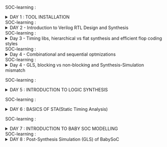SOC-learning : <details>
           <summary>DAY 1 : TOOL INSTALLATION</summary>
           <p>YOSYS :
           
![Yosys](https://github.com/user-attachments/assets/90c11a4f-d722-4a08-9d82-67972123b419)
![Yosys_tool working snapshot](https://github.com/user-attachments/assets/99f9f510-5b3c-41a4-bce9-2c3401985754)
IVERILOG :

![iverilog    gtkwave](https://github.com/user-attachments/assets/dceb0649-e892-4cf7-873e-c22d8f292a26)
![iverilog_tool_working snapshot](https://github.com/user-attachments/assets/123ebf3e-50cc-4939-ac40-eb151dfc77d3)

gtkwave :

![gtkwave_tool_working_snapshot](https://github.com/user-attachments/assets/6bf15da3-4d17-4ff8-bfbc-0a20e5409c17)</p>
         </details>
SOC-learning :  <details>
           <summary>DAY 2 - Introduction to Verilog RTL Design and Synthesis</summary>
           BLOCK DIAGRAM OF IVERILOG BASED SIMULATION FLOW:
           ![Screenshot (283)](https://github.com/user-attachments/assets/74ccd96d-384d-4249-89a7-7d7580e52a36)
           Simulator:  -> RTL Design is checked for adherence to the spec by simulating the design.
                       -> Simualtor is the tool used for simulating the design. Iverilog is the tool used for this course
           Design : -> Design is the actual verilog code or the set of verilog codes which has the intended functionality
                       to meet with required specifications.
           Testbench : -> Testbench is the setup to apply stimulus(test_vectors) to the design to cehck its functionality.
           How Simulator works :
           -> Simulator looks for the changes on the input signals.
           -> Upon changes to the input the output is evaluated.
           -> If no change to the input, no change to the output
           -> Simulator is looking for change in the values of input.
           BLOCK DIAGRAM OF TESTBENCH
           ![Screenshot (282)](https://github.com/user-attachments/assets/855efcc4-f476-427c-97e2-b25658cfd65c)
           Yosys : -> Tool used for converting the RTL to netlist.
                   -> Yosys is the synthesizer use din the course.
           ![Screenshot (327)](https://github.com/user-attachments/assets/7311b5ac-14a5-46e8-8336-4fef102ef070)
           Gtkwave :  This is the tool used to see the waveforms of VCD files generated after giving testbench and netlist as an inputs to iverilog.
           Netlist is the representation of design in terms of cells present in the .lib
           Verify the synthesis- Block diagram :
           ![Screenshot (287)](https://github.com/user-attachments/assets/f69155c5-8b12-41b8-a0e5-3ed146ea6c63)
           </details>
SOC-learning :  <details>
           <summary>Day 3 - Timing libs, hierarchical vs flat synthesis and efficient flop coding styles</summary>
           Introduction to .lib :
           example of a .lib file is "sky_130_fd_sc_hd_tt_025c_1v80 : describes about process-tt corner , temperature : 25 C , Operating Voltage : 1.8 volts.
           This is specifying at a particular PVT corner, set of cells which were characterised and the information of those cells is given in terms of their timing and output capacitance  for all possible 
           combinations for differrent drive strenghts. We also have  power(leakage, dynamic and static) information also inside the cell. 
           ![Screenshot (301)](https://github.com/user-attachments/assets/09df6fcc-9c75-413c-8c35-0a8d43d92df7)
           ![Screenshot (302)](https://github.com/user-attachments/assets/e73a1414-052b-4349-9c5d-cd0f7910bb9b)
           Showing an example of a mutltiple_modules.v block : hierarchy vs flatten
           First presenting you the basic commands how to synthesize (hierarchy sub-module is taken as an example)
           ![yosys_synth_hier_1](https://github.com/user-attachments/assets/da6fd8fb-af1a-42dd-9ae3-74b085c4d222)
           ![yosys_synth_hier_2](https://github.com/user-attachments/assets/83bd9a4c-f416-4772-8216-930842b469e0)
           ![yosys_synth_hier_3](https://github.com/user-attachments/assets/14c32b9d-e0ec-43da-95cb-d2e5db9962d7)
           ![yosys_synth_hier_4](https://github.com/user-attachments/assets/180c79f6-951b-4991-9f92-f57761caedb2)
           Secondly, showing you the commands history required for falttening the hierarchy:
           ![commands_used_for_hierarchy_flatten](https://github.com/user-attachments/assets/c1e060b2-aba8-46e9-8a1d-8319c0f4c7c9)
           Observation of difference between written verilog code in hier vs flatten:
           ![submodule_flatten_verilog_code_after_synth](https://github.com/user-attachments/assets/22402a81-085b-453b-a0d0-513dfe216240)
           ![submodule_written_verilog_code_after_synth_hierarchy](https://github.com/user-attachments/assets/e2978027-bdfb-4160-aed1-c6ee440a52f4)
           One important thing about Synthesis is it always calculate the logical effort of the design and take appropriate cells from the .lib during synthesizing the circuit for optimisation.
           Advantages of Sub-module synthesis
           1.) When we have multiple instances of same module, we can save time by synthesizing the sub-module once and use it multiple times.
           2.) Divide and conquer : Let's say we have a massive design, which is unable to synthesize the netlist properly, we can break the netlist into couple of sub-modules , synthesize and stitch it later.
           Why flops ?,  A very important topic
           -> So, theoritically if we observe Glitch is one of the important reasons we went to the flops.
           -> With the flops in between the combinational circuit will actually prevent the glitches.
           Giving you the screenshot of the explanation :
           ![Screenshot (304)](https://github.com/user-attachments/assets/1fca88d0-3420-48d5-a7a2-1b1772739073)
           Different types of flops effiecient coding styles :
           Here we are looking into four flops coding styles:
           1.) ASynchrounous-reset
           2.) Synchronous-set
           3.) Asychrounous-reset-Synchrounous-reset
           4.) Asynchrounous-set
           We will not use syncres_asyncres.v d-ff because we will end up in the race around condition:
           ![Screenshot (303)](https://github.com/user-attachments/assets/9743ad75-1d70-4b4e-b597-0eee03997b4d)
           </details>
SOC-learning :  <details>
           <summary>Day 4  - Combinational and sequential optmizations</summary>
           There are some images of hand-wriiten notes I want to share with you for Combinational and sequential circuits logic optmization:
           Bare with my hand-writing , but it is really good info given in the videos i just wanted to share some of the knowledge I gained.
           ![WhatsApp Image 2024-07-30 at 6 11 15 PM (1)](https://github.com/user-attachments/assets/4db27caa-1b7b-48cf-9953-64c7adc43b19)
           ![WhatsApp Image 2024-07-30 at 6 11 15 PM](https://github.com/user-attachments/assets/cf5248b3-c5a8-4b29-9a67-ed15a3a6ddf0)
           ![WhatsApp Image 2024-07-30 at 6 11 16 PM](https://github.com/user-attachments/assets/dbcde17d-1c35-4090-a331-730c969f0be1)
           ![WhatsApp Image 2024-07-30 at 6 11 17 PM (1)](https://github.com/user-attachments/assets/6039d4b9-dbb3-4195-902b-e50f2cc341ab)
           ![WhatsApp Image 2024-07-30 at 6 11 17 PM (2)](https://github.com/user-attachments/assets/18330b16-7411-4403-9f39-646ab8ac3f1e)
           ![WhatsApp Image 2024-07-30 at 6 11 17 PM (3)](https://github.com/user-attachments/assets/c1ff989c-bf36-4477-95f4-7d56a64af252)
           ![WhatsApp Image 2024-07-30 at 6 11 17 PM (4)](https://github.com/user-attachments/assets/ca3cef79-fc32-4c5b-a9ed-ee5f857d2f8a)
           ![WhatsApp Image 2024-07-30 at 6 11 17 PM (5)](https://github.com/user-attachments/assets/61f95dbe-b651-41a7-8ed3-52cd1d4e3b54)
           ![WhatsApp Image 2024-07-30 at 6 11 17 PM (6)](https://github.com/user-attachments/assets/8ca9315c-f1f6-4bee-87ba-5f9ff3c194fc)
           ![WhatsApp Image 2024-07-30 at 6 11 17 PM (7)](https://github.com/user-attachments/assets/34126f45-44d3-43b4-be87-8888911b74e4)
           ![WhatsApp Image 2024-07-30 at 6 11 17 PM (8)](https://github.com/user-attachments/assets/d4ccab45-c82d-49f7-896a-a31a870352b0)
           ![WhatsApp Image 2024-07-30 at 6 11 17 PM (9)](https://github.com/user-attachments/assets/0f1136ab-9df7-4f6a-a5c2-8dc3939a60b1)
           ![WhatsApp Image 2024-07-30 at 6 11 17 PM (10)](https://github.com/user-attachments/assets/a68649af-dbef-48e8-9a20-aa3317fd35e4)
           ![WhatsApp Image 2024-07-30 at 6 11 17 PM (11)](https://github.com/user-attachments/assets/be7d25ea-6a82-43d5-a9aa-c73e327ff3e0)
           ![WhatsApp Image 2024-07-30 at 6 11 17 PM](https://github.com/user-attachments/assets/f30a6c51-17af-4ee3-ab0a-d05729b81569)
            Logical-optimisation :
           I am providing you a simple example of a mux optimised to and gate.
           Here are the screenshots of the optimisation :
           ![Screenshot (328)](https://github.com/user-attachments/assets/6e3002c3-537b-4651-af21-41cb9c027b50)
           ![Screenshot (329)](https://github.com/user-attachments/assets/949ad744-423a-4b9a-ba76-4000e4efa6e4)
           ![Screenshot (330)](https://github.com/user-attachments/assets/e63ee733-9180-48b8-8334-627342e0a976)
           Some of the advanced techniques explained for optimisation :
           1.) Cloning : So, in this technique if the slack between the launch flop to the capture flop is more then we can clone the launch flop closer the capture flop to optimise the timing.
           2.) Retiming : This means we can adjust the combinational logic between the flops to make the worst(setup of flop1, setup of flop2) to a better setup timing.
           Example of what i am speaking about will be available in the below screenshot .
           ![Screenshot (309)](https://github.com/user-attachments/assets/9dc8834f-866f-4f42-8ed9-b7f8337634fd)
           </details>
           SOC-learning :  <details>
           <summary>Day 4 - GLS, blocking vs non-blocking and Synthesis-Simulation mismatch</summary>
           What is GLS ?
           -> Running the testbench with netlist as Design under test
           -> Netlist is logically same as RTL code.
              * Same testbench will align with the design.
           why GLS ?
           -> Verify the logical correctness of design after synthesis.
           -> Ensuring the timing of the design is met.
              * For this GLS needs to be run with delay annotation.(Outisde the scope of this discussion)
           ![Screenshot (335)](https://github.com/user-attachments/assets/32520423-4675-41f7-9aaf-9fb909483c65)
           We will do GLS synthesis to check the functionality because of Synthesis simulation mismatch, 
           In the below screenshots you can observe some of the reasons for Synthesis simulation mismatch.
           ![Screenshot (336)](https://github.com/user-attachments/assets/1e2a1164-e002-420d-a9d5-d5ac74cff877)
           ![Screenshot (338)](https://github.com/user-attachments/assets/b8668877-90bd-4fb3-a736-441aebc4cb4b)
           Missing Sensitivity list :
           let us take an example of mux 2 x 1,
           if we only provide select line as an input to the sensitivity list this will break the logic because as we know that in simulation when the input changes then only the output changes . So, if the input lines are not provided to the mux in the sensitvity list then output does not change if input (i0 or i1) changes keeping the sel line constant.
           Giving you the screenshot of the missing sensitivity list.
           ![Screenshot (316)](https://github.com/user-attachments/assets/1f3f62bc-28dd-435b-9227-02b24edf1b41)
           Blocking and Non-blocking Statements in verilog :
           -> Inside always block
              * =  Blocking 
                executes the statements in the order it is written.
                So, the first statement is evaluated before the second statement.
              *  <= Non-blocking
                  Executes all the RHS when always block is entered and assigns to LHS.
                  Parallel evaluation.
             LAB work example to show bad_mux: 
             Which has the sensitivity Mismatch problem:
             Before GLS :
             Commands used before GLS :
             ![bad_mux_commands_before_GLS-1](https://github.com/user-attachments/assets/5194dcd6-a5d5-47e6-90a6-4869bd444526)
             Waveform to be observed how sensitivity list is effecting the output before GLS:
             ![Before_GLS_waveform_bad_max](https://github.com/user-attachments/assets/07ff8b96-b415-4f66-8246-21701388b6b1)
             Here, Output changes only when the sel line changes, it is independent of changes in the input. This is not desirable!.
             After GLS :
             ![bad_mux_commands_used_after_GLS](https://github.com/user-attachments/assets/5dceedb4-1b8c-4786-aa37-13bd2953ec29)
             ![bad_mux_commands_after_GLS-1](https://github.com/user-attachments/assets/ac4d75ed-e442-43e0-936d-83f3d6066512)
             We can clearly observe after the GLS ,the synthesised netlist is giving the waveforms where output changes when the input changes as well as sel line changes.
             So, This synthesized netlist will give us the mismatch and let us know that there is a correction in the RTL. So, hence the significance of the GLS(Gate level synthesis is explained).
             </details>

SOC-learning : <details>
           <summary>DAY 5 : INTRODUCTION TO LOGIC SYNTHESIS</summary>
           ![Screenshot (348)](https://github.com/user-attachments/assets/ed03062e-ced0-479c-922a-d58fcf52bf9d)
           ![Screenshot (349)](https://github.com/user-attachments/assets/8e0e0516-d500-43f5-a891-3f6172b9d698)
           ![Screenshot (351)](https://github.com/user-attachments/assets/05a61fdd-45b7-446c-8f9b-73388273e793)
           Digital logic helps us to deisgn the logic we want in real life applications like PC's,laptops, Washing machines etc.       
           We know that logic synthesis is  been done through synthesizing the rtl code.
           How did we do this ? .We will explain it in the next slide .
           ![Screenshot (352)](https://github.com/user-attachments/assets/cf43c6e6-0b42-4961-a6c3-374afe2c3c4e)
           Now we need to understand what is .lib ? .lib is the file which helps us to pick the right cell for the rtl logic in the synthesis. This depends on several factors like PVT corners, timing, power , drive strength  etc.
           So, when we synthesize the rtl logic we need to know which cells are required to meet the setup and hold violations , which cell has the better performance and less area.
           So, mainly the challenge engineers face is to optimise the PPA(Power,Performance and Area) . This is the , most important part in the whole VLSI design.
           ![Screenshot (354)](https://github.com/user-attachments/assets/a2f79ccd-37f9-4921-a6e1-a26965b33961).
           Then next comes to understand the significance of why we require the different types of cells in the .lib file and how we deal with this when we optimise the timing for the design.
           This is been explained in the next slides.
           ![Screenshot (355)](https://github.com/user-attachments/assets/c0ce811d-f5a8-4237-9bf9-bfaac45b99c0)
           ![Screenshot (356)](https://github.com/user-attachments/assets/62928bd6-2dac-44da-aa4e-06add0eadf50)
           ![Screenshot (357)](https://github.com/user-attachments/assets/4203518b-c509-440a-b870-215c079c0166)
           ![Screenshot (358)](https://github.com/user-attachments/assets/447251e1-18b4-4a43-8933-8ff07f5978ef)
           ![Screenshot (359)](https://github.com/user-attachments/assets/0f50c628-5918-46cb-8220-98f3531f9e39)
           ![Screenshot (360)](https://github.com/user-attachments/assets/688baf92-b232-46a5-9f0a-804b0bd3e221)
           Here i am gonna explain the synthesis illustration from a slide given.
           So, when we give an rtl code we know that we can synthesize the rtl code into gate level blocks .
           ![Screenshot (361)](https://github.com/user-attachments/assets/531d2f30-f336-4461-bc85-c5483f59571b)
           Now, we have to understand the significance of the constraints.
           How constraints are helpful in understanding which design is required for the application .
           Here is the slide which presents three implementations for a rtl code .
           ![Screenshot (362)](https://github.com/user-attachments/assets/4546c90d-583b-4fd1-be73-f8146d71b163)
           Let us know analyse which implementatation is the best 
           ![Screenshot (363)](https://github.com/user-attachments/assets/6adc6b1e-2fa1-46a2-a358-6b7affa4bd39)
           ![Screenshot (365)](https://github.com/user-attachments/assets/98a69b2c-c928-47f5-9364-c0e4049ccb17)
           Now from the explanation in the slides , we caanot confirm that implentation is always the best . Because we will take a coarse example which says that hold time is not meeting with the implentation 3 then we cannot prefer implementation 3.
           ![Screenshot (367)](https://github.com/user-attachments/assets/412cb933-5152-4381-93b9-891d41685089)
           ![Screenshot (368)](https://github.com/user-attachments/assets/626758df-15a5-4456-b77c-6bdbc08d3622)
           So, to decide which implemenatation is the best we need to know the constraints first.
           INTRODUCTION TO DC COMPILER
           DC compiler is the mostly used synthesis tool in the VLSI industry , This tool is developed by synopyss EDA vendor .
           Here are the slides which explain how dc_compiler synthesizes the rtl logic.
           Through slides we will understand how the rtl code gets sythesized , what is the terminlogy used in the industry for sythesis. Then we will get to know. Then we will understabnd the ASIC flow at top level and then we will understand how DC compiler flow will work at the top level through the block diagrams.
           ![Screenshot (370)](https://github.com/user-attachments/assets/abe0bfbe-3540-40ce-8f75-8904c8360298)
           ![Screenshot (373)](https://github.com/user-attachments/assets/7fe1459e-0b79-4a94-b15a-2bfd3af7eee5)
           ![Screenshot (374)](https://github.com/user-attachments/assets/dfa1d820-f45f-4f90-93a6-9e58a465fe02)
           ![Screenshot (377)](https://github.com/user-attachments/assets/53c7c71b-afe1-4b56-93a1-56e66b6a1473)
           ![Screenshot (379)](https://github.com/user-attachments/assets/bf9d5b30-2e17-4ec5-b19b-52fecc0a2f9d)
           ![Screenshot (380)](https://github.com/user-attachments/assets/9b45a871-b0de-4386-8f6e-dd0d48a0e8b8)
           I am providing you some of the lab work I had done with DC compiler tool .
           ![Screenshot (397)](https://github.com/user-attachments/assets/950a36c4-ce7c-458c-847a-de18deb12486)
           ![Screenshot (398)](https://github.com/user-attachments/assets/c5325f49-33c8-4590-a199-4fc8b5fcdd34)
           ![Screenshot (399)](https://github.com/user-attachments/assets/eca3ee7d-960e-47c2-a740-daec9e304a00)
           ![Screenshot (400)](https://github.com/user-attachments/assets/a4ccbfb1-f98f-45dd-95aa-582a9fd1fd14)
           ![Screenshot (401)](https://github.com/user-attachments/assets/57851f14-3419-4f88-bc9b-b8d18609018e)
           ![Screenshot (402)](https://github.com/user-attachments/assets/c8f1b3d6-5699-4e36-8235-16649b33ce9f)
           I am also giving you some lab notes I prepared.
           ![WhatsApp Image 2024-08-10 at 3 01 28 PM](https://github.com/user-attachments/assets/b5296c2b-71a4-46af-882d-5551a481f731)
           ![WhatsApp Image 2024-08-10 at 3 01 40 PM](https://github.com/user-attachments/assets/71f83071-cf09-4d6e-803f-569244dd705c)
           ![WhatsApp Image 2024-08-10 at 3 01 54 PM](https://github.com/user-attachments/assets/50049d84-f421-4bf5-8e24-2cb3117e7ec3)
           </details>
           
SOC-learning : <details>
           <summary>DAY 6 : BASICS OF STA(Static Timing Analysis)</summary>
           First slide explains:
           Max delay constraint : Constraint which says that this is the max delay we can have in the design to make it function normally. If it is more than this it will effect the performance. (Setup time)
           Min delay constarint : Constarint which says that this is the min delay constarint we can have in the design , so that the design will not get it's performance deteriorated. (Hold time)
           ![Screenshot (408)](https://github.com/user-attachments/assets/989fc8d4-43c4-465d-ac8e-98c9b6a6bccc)
           Now, we will understand this water bucket analogy while analysing what are the factors that gonna effect the delay.
           ![Screenshot (409)](https://github.com/user-attachments/assets/cf27e67a-3d6c-4884-a32e-d95c0b2bf3c5)
           ![Screenshot (412)](https://github.com/user-attachments/assets/a9fd146d-2aba-4846-9099-526323cf9c0f)
           Water Bucket analogy says that the delay of the cell is the function of input transition and ouptut capacitance.
           ![Screenshot (415)](https://github.com/user-attachments/assets/11ef81af-e106-470c-bfea-ccc6a616e264)
           Here is something we need to understand about timing arcs in comabinational and sequential circuits:
           They are useful in the analysis of the delay in a cell.
           ![Screenshot (416)](https://github.com/user-attachments/assets/e6a8e1c5-7bd5-464f-afdc-9b8c2095ae7a)
           ![Screenshot (420)](https://github.com/user-attachments/assets/e5bdb40d-37a9-4689-836f-74282f4a46f7)
           Now, we need to understand the timing paths. This is really important when you do physcial design beacause, we need to know the worst case scenario of the design to know what frequency can it work on without breaking the functionality. This paths are generally called as critical paths.
           ![Screenshot (425)](https://github.com/user-attachments/assets/de1fd449-7042-46f1-8acc-bf0d9d528811)
           Here is one of the beautiful explanation given regarding a design and how to model the design by considering the constraints. 
           ![Screenshot (426)](https://github.com/user-attachments/assets/7bad3e15-ae2e-456e-8909-0e8a9875c1c8)
           ![Screenshot (428)](https://github.com/user-attachments/assets/fa06479a-4a49-4b5e-bd8c-8742947dda03)
           ![Screenshot (429)](https://github.com/user-attachments/assets/11a2ab87-f432-465d-99a2-4cdc1f94afe8)
           ![Screenshot (430)](https://github.com/user-attachments/assets/3d4c4bec-a1ad-4009-959b-0b127af81d50)
           ![Screenshot (431)](https://github.com/user-attachments/assets/50568dfa-d113-4ea9-a907-52aff451640f)
           ![Screenshot (432)](https://github.com/user-attachments/assets/6bcf7855-b5c9-46db-b9fe-bb97bdedf63c)
           ![Screenshot (433)](https://github.com/user-attachments/assets/d15bb8ee-cf35-48ea-8841-86318854089a)
           ![Screenshot (434)](https://github.com/user-attachments/assets/770fff06-b215-4b7d-8774-516a11b70248)
           ![Screenshot (435)](https://github.com/user-attachments/assets/81a354f0-7e48-4405-bc7c-921822a588e6)
           ![Screenshot (436)](https://github.com/user-attachments/assets/007dd20a-bc4a-4dff-83f7-932d697a95d7)
           ![Screenshot (437)](https://github.com/user-attachments/assets/4d6587cd-8e36-4b40-9ba8-e40c41f7e182)
           ![Screenshot (438)](https://github.com/user-attachments/assets/7f99c05f-3361-42a6-8fea-bd6f56bd2d64)
           ![Screenshot (439)](https://github.com/user-attachments/assets/0176fd07-1cdf-4e9d-a344-811edd4d80d8)
           ![Screenshot (440)](https://github.com/user-attachments/assets/ed75ee75-0c21-49bc-abd8-15b3bbaa5676)
           ![Screenshot (441)](https://github.com/user-attachments/assets/45a0c7ed-4cf9-4c4c-97f3-370d97e8c5c0)
           ![Screenshot (442)](https://github.com/user-attachments/assets/76fb2e94-3bf0-404f-ac36-fca94b079b82)
           So, here we took only analyzed the setup time , we should also analyze the hold time for IO paths.
           There is another important concept called as timimg unateness . 
           Which helps us to know the timing sense of the block present in the .lib.
           ![Screenshot (451)](https://github.com/user-attachments/assets/277cd9aa-c1c8-4515-9f31-1a433152d508)
           This is what some of the lab work which helped me to understand  DC compiler tool , practice this stuff 
           ![Screenshot (454)](https://github.com/user-attachments/assets/c749f391-1327-4bf5-ae0b-eebe76e006de)
           ![Screenshot (455)](https://github.com/user-attachments/assets/d719e9b0-1dfb-4eba-9f4d-bfc7ff98218f)
           ![Screenshot (456)](https://github.com/user-attachments/assets/9d38651d-3587-4ce0-85c3-9e15f55c0db7)
           ![Screenshot (457)](https://github.com/user-attachments/assets/e1b02e7e-b6be-4a7e-8ec9-94a3669d6842)
           ![Screenshot (458)](https://github.com/user-attachments/assets/79961ac0-1c98-4f9f-9532-bddc3a6c248a)
           ![Screenshot (459)](https://github.com/user-attachments/assets/1ab810b3-1767-4be9-b991-f835731a45af)
           ![Screenshot (460)](https://github.com/user-attachments/assets/8dd5c0d5-28ed-4abb-a91d-5b724dc784c2)
           ![Screenshot (461)](https://github.com/user-attachments/assets/325b48b4-b475-4dd4-b658-bcd24560384e)
           ![Screenshot (462)](https://github.com/user-attachments/assets/1ddc94c7-0cdc-4e70-8de4-6df3d4ebbd27)
           ![Screenshot (463)](https://github.com/user-attachments/assets/6347f81c-9913-4dd4-99e1-115717e24965)
           ![Screenshot (464)](https://github.com/user-attachments/assets/2d010e68-43e0-47a3-83fd-89caabbfc935)
           ![Screenshot (465)](https://github.com/user-attachments/assets/4ede5a97-9e60-4c85-bd36-f93c34247dfe)
           ![Screenshot (466)](https://github.com/user-attachments/assets/70a150d0-2ec8-4513-a2fa-8a0472bab0b4)
           ![Screenshot (467)](https://github.com/user-attachments/assets/e7664ce7-8268-420e-9b2c-5ef70c7dd75d)
           ![Screenshot (468)](https://github.com/user-attachments/assets/8a8f80ae-06d6-43f4-bee6-2430cb058720)
           ![Screenshot (469)](https://github.com/user-attachments/assets/2009c2df-1892-4561-be22-097c7e3bd1b4)
           ![Screenshot (470)](https://github.com/user-attachments/assets/72a79b10-267e-4496-afad-bb2f667545a2)
           ![Screenshot (471)](https://github.com/user-attachments/assets/fa7b9533-fd12-4d81-94ee-8938b3094534)
           ![Screenshot (472)](https://github.com/user-attachments/assets/23d5ce1c-068b-4bcf-83fa-adfa132deaf8)
           ![Screenshot (473)](https://github.com/user-attachments/assets/7eceff97-c894-434c-bad7-1a6c913d4f37)
           </details>
           
SOC-learning : <details>
           <summary>DAY 7 : INTRODUCTION TO BABY SOC MODELLING</summary>
           What is a SoC and Why SoC should be used ? :
A System on a Chip (SoC) is an integrated circuit that consolidates all the necessary components of a computer or other electronic system onto a single chip. These components typically include:

Central Processing Unit (CPU): The primary processor responsible for executing instructions and managing tasks.
Memory: Such as RAM and ROM, for temporary and permanent data storage.
Input/Output (I/O) Ports: Interfaces for communication with other devices and peripherals.
Graphics Processing Unit (GPU): Handles rendering of images and video.
Digital Signal Processor (DSP): Specializes in handling audio and video processing.
Other specialized modules: These can include wireless communication components (e.g., Wi-Fi, Bluetooth), power management circuits, and sensors.
Key Advantages of SoCs :

Size Reduction: Integrating multiple components into a single chip significantly reduces the overall size of the device.
Power Efficiency: SoCs typically consume less power than systems with discrete components because of optimized interconnections and reduced need for external interfaces.
Performance: Close proximity of components can lead to faster data transfer rates and improved overall performance.
Cost Efficiency: Manufacturing a single chip can be more cost-effective than producing multiple separate components, leading to lower production costs for the end devices.
Reliability: Fewer interconnections between separate components reduce the likelihood of failure due to connection issues.
Common Applications of SoCs :

Smartphones and Tablets: SoCs are fundamental in mobile devices due to their compact size and efficiency.
Wearable Devices: Such as smartwatches and fitness trackers, which require compact and power-efficient processing.
IoT Devices: Internet of Things (IoT) devices often use SoCs to handle various sensors and connectivity tasks.
Embedded Systems: Used in automotive, industrial, and consumer electronics for dedicated processing tasks.
Examples of Popular SoCs :

Apple A-Series: Used in iPhones and iPads.
Qualcomm Snapdragon: Found in many Android smartphones.
Samsung Exynos: Used in Samsung devices.
NVIDIA Tegra: Used in devices like the Nintendo Switch.
Challenges and Considerations :

Design Complexity: Integrating multiple functions onto a single chip is complex and requires sophisticated design and manufacturing processes.
Heat Management: Concentrating multiple components in a small area can lead to heat dissipation issues, which need to be managed effectively.
Flexibility: SoCs are less flexible than discrete systems because they are highly integrated and customized for specific applications.
Overall, SoCs play a crucial role in modern electronics by enabling more compact, efficient, and powerful devices.

Types of SoC :
• SoCs built around a microcontroller • SoCs built around a microprocessor, often found in cell phones • Specialized application-specific integrated circuit SoCs designed for specific applications that do not fit into the above two categories

SoC Structure :
• An SoC consists of hardware functional units, including microprocessors that run software code, as well as a communications subsystem to connect, control, direct and interface between these functional modules. • Functional components: Processor Cores, Memory, Interfaces, Digital Signal Processor, others • Intermodule communication: Bus-Based Communication, Network on a chip.

SoC Design Flow :
SoC development process can be broken into multiple stages as illustrated in the following figure:
SoC Design Flow
Specification and Planning:

Define the system requirements, including performance, power, area, and functionality.
Choose the target applications and markets.
Architecture Design:

Develop the overall architecture, including CPU, GPU, memory, and peripherals.
Define the interconnect scheme and data flow.
Component Selection:

Choose standard IP cores (e.g., processors, memory controllers) or design custom components.
Ensure compatibility and integration capability of all components.
Integration and Verification:

Integrate the chosen components into a unified design.
Perform extensive verification using simulation, emulation, and formal methods to ensure functionality and performance.
Physical Design:

Perform synthesis to convert the high-level design into a gate-level netlist.
Conduct floorplanning, placement, and routing to create the physical layout of the chip.
Optimize for power, performance, and area (PPA).
Fabrication and Testing:

Send the final design to a semiconductor foundry for fabrication.
Perform post-fabrication testing to ensure the chip meets specifications.
Software Development:

Develop and optimize software to run on the SoC, including drivers, operating systems, and applications.

Ensure seamless integration between hardware and software components.

![SOC-designlifecycle-ezgif com-webp-to-jpg-converter](https://github.com/user-attachments/assets/a00144f8-e7f4-42b6-bec7-086b784e2490)

Introduction to VSDBabySoC :
VSDBabySoC is a small yet powerful RISCV-based SoC. The main purpose of designing such a small SoC is to test three open-source IP cores together for the first time and calibrate the analog part of it. VSDBabySoC contains one RVMYTH microprocessor, an 8x-PLL to generate a stable clock, and a 10-bit DAC to communicate with other analog devices.
![357534769-d7dcc6b8-e7dd-4fed-be88-7991e110a4eb](https://github.com/user-attachments/assets/e6cf23f7-489a-4c02-81de-09e51ed3dde5)

BabySoC Components
RVMYTH
RVMYTH: The RVMYTH core is a simple RISC V-based CPU designed for educational purposes and small-scale applications. It provides a practical example of a RISC-V processor implementation.
PLL
Phase-Locked Loop (PLL): A phase-locked loop or PLL is a control system that generates an output signal whose phase is related to the phase of an input signal. PLLs are widely used for synchronization purposes, including clock generation and distribution.
DAC
Digital-to-Analog Converter (DAC): A DAC is a system that converts a digital signal into an analog signal. DACs are widely used in modern communication systems, enabling the generation of digitally-defined transmission signals.

REFERENCES:
https://github.com/Subhasis-Sahu/SFAL-VSD?tab=readme-ov-file#what-is-a-soc-and-why-soc-should-be-used--
https://github.com/vpamidi9/sfal-vsd-venkatesh

Note :

RVMYTH is designed and created by the TL-Verilog language. So we need a way for compile and transform it to the Verilog language and use the result in our SoC. Here the sandpiper-saas could help us do the job.
Step-by-Step process of modelling :
Install These Required Packages:

 $ sudo apt install make python python3 python3-pip git iverilog gtkwave docker.io
 $ sudo chmod 666 /var/run/docker.sock
 $ cd ~
Step-by-Step process of modelling :

1.)  While installing pip there are some challenges I faced while downloading the sandpiper-saas
 ![pip-sandpiper-error](https://github.com/user-attachments/assets/ed4a499d-ac2d-43ba-96e0-fa2698474099)
 The work-around which helped to overcome the problem of downloading the sandpiper -saas
 ![work-around-fixing-pip-sandpiper-saas-module](https://github.com/user-attachments/assets/2f2eb6d9-b037-4d13-99f2-8e93df99a5b6)
 ![sandpiper-saas screenshot](https://github.com/user-attachments/assets/6fbb6d59-2ef2-4a10-a3c8-9ef3929d04f4)
 
2.)
 ```
git clone https://github.com/manili/VSDBabySoC.git - clone this repo containing VSDBabySoC design files and testbench.

cd /home/sai-goutham/VSDBabySoC

sandpiper-saas -i ./src/module/*.tlv -o rvmyth.v --bestsv --noline -p verilog --outdir ./src/module/ - to translate .tlv definition of rvmyth into .v definition.
```
It will generate following .v files rvmyth.v and rvmyth_gen.v.

view the ouput vcd file: cd /home/sai-goutham/VSDBabySoC/output/pre_synth_sim.vcd

waveform: DAC output is verified along with out 
![BabySoC_functional_waveforms](https://github.com/user-attachments/assets/edf8c039-6dee-4cda-9afd-a7f841cdbab8)
</details>
SOC-learning : <details>
           <summary>DAY 8 : Post-Synthesis Simulation (GLS) of BabySoC</summary>
           Why do pre-synthesis Simulation? Why not just do post-synthesis Simulation? :
Pre-synthesis simulation is done according to the logic we have designed for and written -> only functionality.
Post synthesis simulation / ‘gate level simulation’ is done after synthesis considering each and every gate delays into account. It reports the violations in both functionality and timing.
This also shows the mismatches we are likely to get due to wrong usage of operators and inference of latches.
For ex: using ‘X’(simulator terms/ synthesizer terms) - ‘Unknown’/“Don’t care”.
GLS: a brief introduction :
The term "gate level" refers to the netlist view of a circuit, usually produced by logic synthesis.

So while RTL simulation is pre-synthesis, GLS is post-synthesis.

The netlist view is a complete connection list consisting of gates and IP models with full functional and timing behavior.

RTL simulation is a zero delay environment and events generally occur on the active clock edge.

GLS can be zero delay also, but is more often used in unit delay or full timing mode.

Gate level simulation is used to boost the confidence regarding implementation of a design and can help verify dynamic circuit behaviour, which cannot be verified accurately by static methods. It is a significant step in the verification process.

** To synthesize the VSDBabySoC design, **




           


